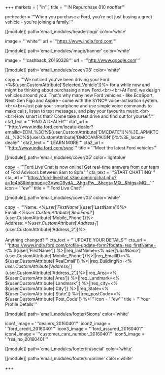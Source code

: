 +++
markets = [ "in" ]
title = '''IN Repurchase 010 nooffer'''

preheader = '''When you purchase a Ford, you're not just buying a great vehicle - you're joining a family.'''

[[module]]
path='email_modules/header/logo'
color='white'

image = '''white'''
url = '''https://www.india.ford.com'''

[[module]]
path='email_modules/image/banner'
color='white'

image = '''cashback_20160328'''
url = '''http://www.google.com'''

[[module]]
path='email_modules/cover/08'
color='white'

copy = '''We noticed you've been driving your Ford <%${user.CustomAttribute['Selected_Vehicle']}%> for a while now and might be thinking about purchasing a new Ford.<br><br>At Ford, we design vehicles around you. That's why many new Ford vehicles - like EcoSport, Next-Gen Figo and Aspire - come with the SYNC® voice-activation system.<br><br>Just pair your smartphone and use simple voice commands to make calls, listen to text messages, and play your favourite music.<br><br>How smart is that? Come take a test drive and find out for yourself.'''
cta1_text = '''FIND A DEALER'''
cta1_url = '''http://www.india.ford.com/locate-dealer?emailid=EDM_%3C%${user.CustomAttribute['DMCDATE']}%%3E_APMKTC4L_%3C%${user.CustomAttribute['DMCCAMPAIGN']}%%3E_locate-dealer'''
cta2_text = '''LEARN MORE'''
cta2_url = '''http://www.india.ford.com/sync'''
title = '''Meet the latest Ford vehicles'''

[[module]]
path='email_modules/cover/05'
color='lightblue'

copy = '''Ford Live Chat is now online! Get real-time answers from our team of Ford Advisors between 9am to 8pm.'''
cta_text = '''START CHATTING'''
cta_url = '''https://ford-livechat.s3ae.com/in/chat.php?a=1e4b8&intgroup=c3VwcG9ydA__&hg=Pw__&hcgs=MQ__&htgs=MQ__'''
icon = '''ew'''
title = '''Ford Live Chat'''

[[module]]
path='email_modules/cover/05'
color='white'

copy = '''Name&#58; <%${user['FirstName']}%> <%${user['LastName']}%><br>Email&#58; <%${user.CustomAttribute['RealEmail']}%><br>Phone&#58; <%${user.CustomAttribute['Mobile_Phone']}%><br>Address&#58; <%${user.CustomAttribute['Address_1']}%> <%${user.CustomAttribute['Address_2']}%><br><br>Anything changed?'''
cta_text = '''UPDATE YOUR DETAILS'''
cta_url = '''https://www.india.ford.com/profile-update-form?fbdata=req_firstName=<% ${user['FirstName']} %>||req_lastName=<% ${user['LastName']} %>||req_mobileNumber=<%${user.CustomAttribute['Mobile_Phone']}%>||req_EmailID=<% ${user.CustomAttribute['RealEmail']} %>||req_BuildingNo=<% ${user.CustomAttribute['Address_1']} %>||req_StreetRoad=<%${user.CustomAttribute['Address_2']}%>||req_Area=<% ${user.CustomAttribute['Area']} %>||req_Landmark=<% ${user.CustomAttribute['Landmark']} %>||req_city=<% ${user.CustomAttribute['City']} %>||req_State=<% ${user.CustomAttribute['State']} %>||req_postCode=<% ${user.CustomAttribute['Post_Code']} %>'''
icon = '''ew'''
title = '''Your Profile Details'''

[[module]]
path='email_modules/footer/5icons'
color='white'

icon1_image = '''dealers_20160401'''
icon2_image = '''ford_credit_20160401'''
icon3_image = '''ford_assured_20160401'''
icon4_image = '''customer_care_number_20160401'''
icon5_image = '''rsa_no_20160401'''


[[module]]
path='email_modules/footer/in/social'
color='white'


[[module]]
path='email_modules/footer/in/online'
color='white'


+++